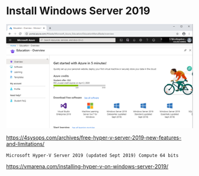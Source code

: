 # Install Windows Server 2019

![image](images/education-credit.png)




https://4sysops.com/archives/free-hyper-v-server-2019-new-features-and-limitations/

```
Microsoft Hyper-V Server 2019 (updated Sept 2019) Compute 64 bits
```


https://vmarena.com/installing-hyper-v-on-windows-server-2019/



